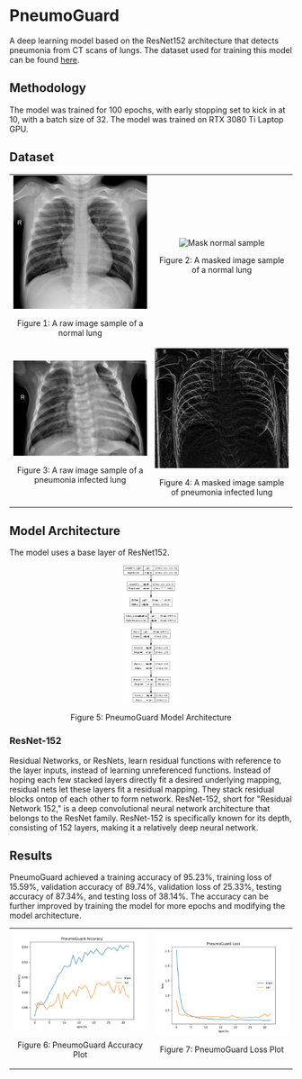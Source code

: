 ﻿# PneumoGuard

A deep learning model based on the ResNet152 architecture that detects pneumonia from CT scans of lungs. 
The dataset used for training this model can be found [here](https://data.mendeley.com/datasets/rscbjbr9sj/3).

## Methodology

The model was trained for 100 epochs, with early stopping set to kick in at 10, with a batch size of 32. The model was trained on RTX 3080 Ti Laptop GPU.

## Dataset

<table align='center'>
	<tr>
		<td align="center">
			<img src="Images/raw_normal.jpeg" alt="Raw normal sample"/>
			<p>Figure 1: A raw image sample of a normal lung</p>
		</td>
		<td align="center">
			<img src="Images/mask_normal.jpeg" alt="Mask normal sample"/>
			<p>Figure 2: A masked image sample of a normal lung</p>
		</td>
	</tr>
	<tr>
		<td align="center">
			<img src="Images/raw_pneumonia.jpeg" alt="Raw pneumonia sample"/>
			<p>Figure 3: A raw image sample of a pneumonia infected lung</p>
		</td>
		<td align="center">
			<img src="Images/mask_pneumonia.jpeg" alt="Mask norml sample"/>
			<p>Figure 4: A masked image sample of pneumonia infected lung</p>
		</td>
  	</tr>
</table>

## Model Architecture

The model uses a base layer of ResNet152.

<p align='center'>
    <img src="Images/PneumoGuard_architecture.png" alt='PneumoGuard Model Architecture' width="20%" height="20%">
    <br>
    <p align='center'>Figure 5: PneumoGuard Model Architecture</p>
</p>

### ResNet-152

Residual Networks, or ResNets, learn residual functions with reference to the layer inputs, instead of learning unreferenced functions. Instead of hoping each few stacked layers directly fit a desired underlying mapping, residual nets let these layers fit a residual mapping. They stack residual blocks ontop of each other to form network.
ResNet-152, short for "Residual Network 152," is a deep convolutional neural network architecture that belongs to the ResNet family. ResNet-152 is specifically known for its depth, consisting of 152 layers, making it a relatively deep neural network.

## Results

PneumoGuard achieved a training accuracy of 95.23%, training loss of 15.59%, validation accuracy of 89.74%, validation loss of 25.33%, testing accuracy of 87.34%, and testing loss of 38.14%. The accuracy can be further improved by training the model for more epochs and modifying the model architecture.

<table>
  <tr>
    <td align="center">
      <img src="Images/PneumoGuard_accuracy.png" alt="PneumoGuard Accuracy Plot" />
      <p>Figure 6: PneumoGuard Accuracy Plot</p>
    </td>
    <td align="center">
      <img src="Images/PneumoGuard_loss.png" alt="PneumoGuard Loss Plot" />
      <p>Figure 7: PneumoGuard Loss Plot</p>
    </td>
  </tr>
</table>
